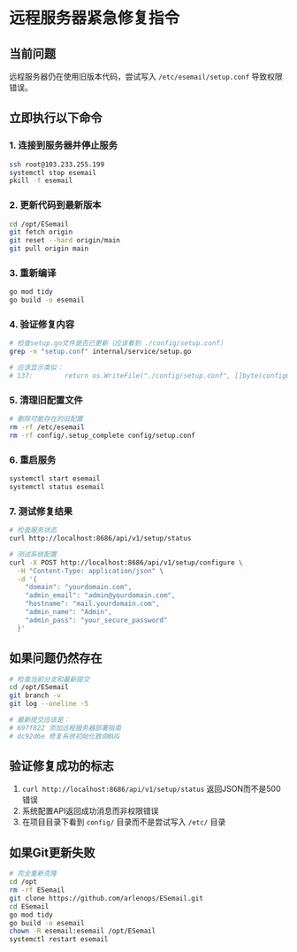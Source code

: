 # 远程服务器紧急修复指令

## 当前问题
远程服务器仍在使用旧版本代码，尝试写入 `/etc/esemail/setup.conf` 导致权限错误。

## 立即执行以下命令

### 1. 连接到服务器并停止服务
```bash
ssh root@103.233.255.199
systemctl stop esemail
pkill -f esemail
```

### 2. 更新代码到最新版本
```bash
cd /opt/ESemail
git fetch origin
git reset --hard origin/main
git pull origin main
```

### 3. 重新编译
```bash
go mod tidy
go build -o esemail
```

### 4. 验证修复内容
```bash
# 检查setup.go文件是否已更新（应该看到 ./config/setup.conf）
grep -n "setup.conf" internal/service/setup.go

# 应该显示类似：
# 137:        return os.WriteFile("./config/setup.conf", []byte(configContent), 0644)
```

### 5. 清理旧配置文件
```bash
# 删除可能存在的旧配置
rm -rf /etc/esemail
rm -rf config/.setup_complete config/setup.conf
```

### 6. 重启服务
```bash
systemctl start esemail
systemctl status esemail
```

### 7. 测试修复结果
```bash
# 检查服务状态
curl http://localhost:8686/api/v1/setup/status

# 测试系统配置
curl -X POST http://localhost:8686/api/v1/setup/configure \
  -H "Content-Type: application/json" \
  -d '{
    "domain": "yourdomain.com",
    "admin_email": "admin@yourdomain.com", 
    "hostname": "mail.yourdomain.com",
    "admin_name": "Admin",
    "admin_pass": "your_secure_password"
  }'
```

## 如果问题仍然存在
```bash
# 检查当前分支和最新提交
cd /opt/ESemail
git branch -v
git log --oneline -5

# 最新提交应该是：
# 697f822 添加远程服务器部署指南
# dc92d6e 修复系统初始化致命BUG
```

## 验证修复成功的标志
1. `curl http://localhost:8686/api/v1/setup/status` 返回JSON而不是500错误
2. 系统配置API返回成功消息而非权限错误
3. 在项目目录下看到 `config/` 目录而不是尝试写入 `/etc/` 目录

## 如果Git更新失败
```bash
# 完全重新克隆
cd /opt
rm -rf ESemail
git clone https://github.com/arlenops/ESemail.git
cd ESemail
go mod tidy
go build -o esemail
chown -R esemail:esemail /opt/ESemail
systemctl restart esemail
```
